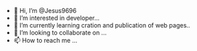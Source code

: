 - 👋 Hi, I’m @Jesus9696
- 👀 I’m interested in developer...
- 🌱 I’m currently learning cration and publication of web pages..
- 💞️ I’m looking to collaborate on ...
- 📫 How to reach me ...

<!---
Jesus9696/Jesus9696 is a ✨ special ✨ repository because its `README.md` (this file) appears on your GitHub profile.
You can click the Preview link to take a look at your changes.
--->
